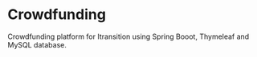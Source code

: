 # Crowdfunding
Crowdfunding platform for Itransition using Spring Booot, Thymeleaf and MySQL database.
